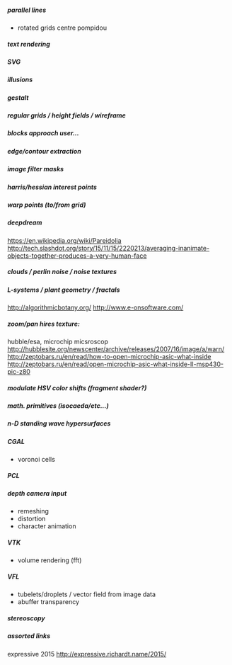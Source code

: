 ##### parallel lines

- rotated grids centre pompidou

##### text rendering

##### SVG

##### illusions

##### gestalt

##### regular grids / height fields / wireframe

##### blocks approach user...

##### edge/contour extraction

##### image filter masks

##### harris/hessian interest points

##### warp points (to/from grid)

##### deepdream

https://en.wikipedia.org/wiki/Pareidolia
http://tech.slashdot.org/story/15/11/15/2220213/averaging-inanimate-objects-together-produces-a-very-human-face

##### clouds / perlin noise / noise textures

##### L-systems / plant geometry / fractals

http://algorithmicbotany.org/
http://www.e-onsoftware.com/

##### zoom/pan hires texture:

hubble/esa, microchip micsroscop
http://hubblesite.org/newscenter/archive/releases/2007/16/image/a/warn/
http://zeptobars.ru/en/read/how-to-open-microchip-asic-what-inside
http://zeptobars.ru/en/read/open-microchip-asic-what-inside-II-msp430-pic-z80

##### modulate HSV color shifts (fragment shader?)

##### math. primitives (isocaeda/etc...)

##### n-D standing wave hypersurfaces

##### CGAL

- voronoi cells

##### PCL

##### depth camera input

- remeshing
- distortion
- character animation

##### VTK

- volume rendering (fft)

##### VFL

- tubelets/droplets / vector field from image data
- abuffer transparency

##### stereoscopy

##### assorted links

expressive 2015 http://expressive.richardt.name/2015/
